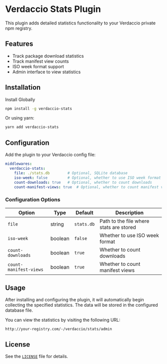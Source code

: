 # Verdaccio Stats Plugin

This plugin adds detailed statistics functionality to your Verdaccio private npm registry.

## Features

- Track package download statistics
- Track manifest view counts
- ISO week format support
- Admin interface to view statistics

## Installation

Install Globally

```bash
npm install -g verdaccio-stats
```

Or using yarn:

```bash
yarn add verdaccio-stats
```

## Configuration

Add the plugin to your Verdaccio config file:

```yaml
middlewares:
  verdaccio-stats:
    file: ./stats.db        # Optional, SQLite database
    iso-week: false         # Optional, whether to use ISO week format
    count-downloads: true   # Optional, whether to count downloads
    count-manifest-views: true  # Optional, whether to count manifest views
```

### Configuration Options

| Option | Type | Default | Description |
|--------|------|---------|-------------|
| `file` | string | `stats.db` | Path to the file where stats are stored |
| `iso-week` | boolean | `false` | Whether to use ISO week format |
| `count-downloads` | boolean | `true` | Whether to count downloads |
| `count-manifest-views` | boolean | `true` | Whether to count manifest views |

## Usage

After installing and configuring the plugin, it will automatically begin collecting the specified statistics. The data will be stored in the configured database file.

You can view the statistics by visiting the following URL:

```
http://your-registry.com/-/verdaccio/stats/admin
```

## License

See the [`LICENSE`](LICENSE ) file for details.
